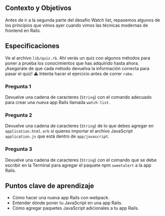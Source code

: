 ## Contexto y Objetivos

Antes de ir a la segunda parte del desafío Watch list, repasemos algunos de los principios que vimos ayer cuando vimos las técnicas modernas de frontend en Rails.

## Especificaciones

Ve al archivo `lib/quiz.rb`. Ahí verás un quiz con algunos métodos para poner a prueba los conocimientos que has adquirido hasta ahora.¡Asegúrate de que cada método devuelva la información correcta para pasar el quiz!
⚠️ Intenta hacer el ejercicio antes de correr `rake`.

### Pregunta 1

Devuelve una cadena de caracteres (`String`) con el comando adecuado para crear una nueva app Rails llamada `watch-list`.

### Pregunta 2

Devuelve una cadena de caracteres (`String`) de lo que debes agregar en `application.html.erb` si quieres importar el archivo JavaScript `application.js` que está dentro de `app/javascript`.

### Pregunta 3

Devuelve una cadena de caracteres (`String`) con el comando que se debe escribir en la Terminal para agregar el paquete npm `sweetalert` a la app Rails.

## Puntos clave de aprendizaje

- Cómo hacer una nueva app Rails con webpack.
- Entender dónde poner tu JavaScript en una app Rails.
- Cómo agregar paquetes JavaScript adicionales a tu app Rails.
